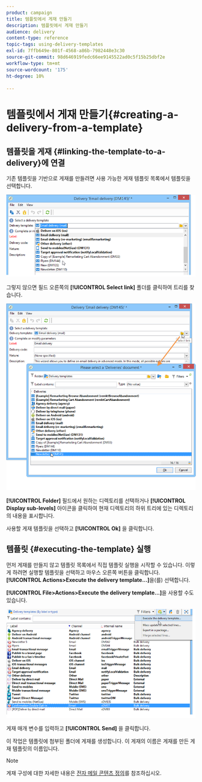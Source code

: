 ```yaml
---
product: campaign
title: 템플릿에서 게재 만들기
description: 템플릿에서 게재 만들기
audience: delivery
content-type: reference
topic-tags: using-delivery-templates
exl-id: 7ffb649e-801f-4568-a86b-7982448e3c30
source-git-commit: 98d646919fedc66ee9145522ad0c5f15b25dbf2e
workflow-type: tm+mt
source-wordcount: '175'
ht-degree: 10%

---
```


# 템플릿에서 게재 만들기{#creating-a-delivery-from-a-template}

## 템플릿을 게재 {#linking-the-template-to-a-delivery}에 연결

기존 템플릿을 기반으로 게재를 만들려면 사용 가능한 게재 템플릿 목록에서 템플릿을 선택합니다.

![](assets/s_ncs_user_wizard_select_template.png)

그렇지 않으면 필드 오른쪽의 **[!UICONTROL Select link]** 폴더를 클릭하여 트리를 찾습니다.

![](assets/s_ncs_user_wizard_choose_link.png)

**[!UICONTROL Folder]** 필드에서 원하는 디렉토리를 선택하거나 **[!UICONTROL Display sub-levels]** 아이콘을 클릭하여 현재 디렉토리의 하위 트리에 있는 디렉토리의 내용을 표시합니다.

사용할 게재 템플릿을 선택하고 **[!UICONTROL Ok]** 을 클릭합니다.

## 템플릿 {#executing-the-template} 실행

먼저 게재를 만들지 않고 템플릿 목록에서 직접 템플릿 실행을 시작할 수 있습니다. 이렇게 하려면 실행할 템플릿을 선택하고 마우스 오른쪽 버튼을 클릭합니다. **[!UICONTROL Actions>Execute the delivery template...]**&#x200B;을(를) 선택합니다.

**[!UICONTROL File>Actions>Execute the delivery template...]**&#x200B;을 사용할 수도 있습니다.

![](assets/s_ncs_user_template_execute_menu.png)

게재 매개 변수를 입력하고 **[!UICONTROL Send]** 을 클릭합니다.

이 작업은 템플릿에 첨부된 폴더에 게재를 생성합니다. 이 게재의 이름은 게재를 만든 게재 템플릿의 이름입니다.

>[!NOTE]
>
>게재 구성에 대한 자세한 내용은 [전자 메일 콘텐츠 정의](../../delivery/using/defining-the-email-content.md)를 참조하십시오.
